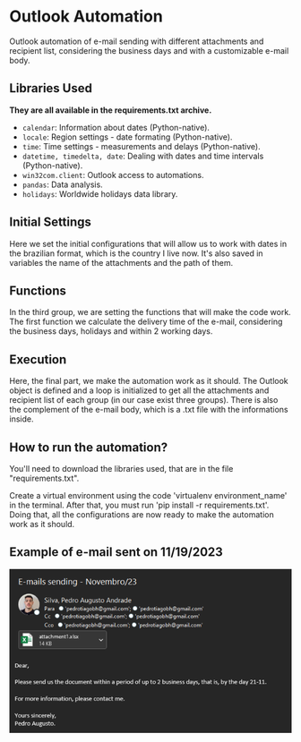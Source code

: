 <h1>Outlook Automation</h1>
<p>Outlook automation of e-mail sending with different attachments and recipient list, considering the business days and with a customizable e-mail body.</p>

<h2>Libraries Used</h2>
<p><strong>They are all available in the requirements.txt archive.</strong></p>
<ul>
    <li><code>calendar</code>: Information about dates (Python-native).</li>
    <li><code>locale</code>: Region settings - date formating (Python-native).</li>
    <li><code>time</code>: Time settings - measurements and delays (Python-native).</li>
    <li><code>datetime, timedelta, date</code>: Dealing with dates and time intervals (Python-native).</li>
    <li><code>win32com.client</code>: Outlook access to automations.</li>
    <li><code>pandas</code>: Data analysis.</li>
    <li><code>holidays</code>: Worldwide holidays data library.</li>
</ul>

<h2>Initial Settings</h2>
<p>Here we set the initial configurations that will allow us to work with dates in the 
    brazilian format, which is the country I live now. It's also saved in variables
    the name of the attachments and the path of them.</p>

<h2>Functions</h2>
<p>In the third group, we are setting the functions that will make the code work.
    The first function we calculate the delivery time of the e-mail, considering
    the business days, holidays and within 2 working days.
</p>

<h2>Execution</h2>
<p>Here, the final part, we make the automation work as it should. The Outlook object
    is defined and a loop is initialized to get all the attachments and recipient list of 
    each group (in our case exist three groups). There is also the complement of the
    e-mail body, which is a .txt file with the informations inside.
</p>

<h2>How to run the automation?</h2>
<p>You'll need to download the libraries used, that are in the
    file "requirements.txt".
</p>
<p>Create a virtual environment using the code 'virtualenv environment_name' in the 
    terminal. After that, you must run 'pip install -r requirements.txt'. 
    Doing that, all the configurations are now ready to make the automation 
    work as it should.
</p>

<h2>Example of e-mail sent on 11/19/2023</h2>
<img src="print1.png">

